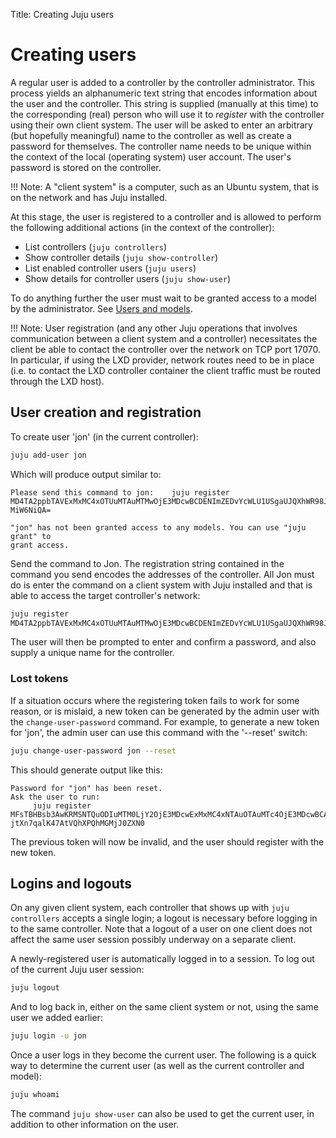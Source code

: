 Title: Creating Juju users


# Creating users

A regular user is added to a controller by the controller administrator. This
process yields an alphanumeric text string that encodes information about the
user and the controller. This string is supplied (manually at this time) to the
corresponding (real) person who will use it to *register* with the controller
using their own client system. The user will be asked to enter an arbitrary
(but hopefully meaningful) name to the controller as well as create a password
for themselves. The controller name needs to be unique within the context of
the local (operating system) user account. The user's password is stored on the
controller.

!!! Note: 
    A "client system" is a computer, such as an Ubuntu system, that is on
    the network and has Juju installed.

At this stage, the user is registered to a controller and is allowed to perform
the following additional actions (in the context of the controller):

 - List controllers (`juju controllers`)
 - Show controller details (`juju show-controller`)
 - List enabled controller users (`juju users`)
 - Show details for controller users (`juju show-user`)

To do anything further the user must wait to be granted access to a model by
the administrator. See [Users and models](./users-models.html).

!!! Note: 
    User registration (and any other Juju operations that involves
    communication between a client system and a controller) necessitates the client
    be able to contact the controller over the network on TCP port 17070. In
    particular, if using the LXD provider, network routes need to be in place (i.e.
    to contact the LXD controller container the client traffic must be routed
    through the LXD host).


## User creation and registration

To create user 'jon' (in the current controller):

```bash
juju add-user jon
```

Which will produce output similar to:

```no-highlight
Please send this command to jon:    juju register
MD4TA2ppbTAVExMxMC4xOTUuMTAuMTMwOjE3MDcwBCDENImZEDvYcWLU1USgaUJQXhWR98JNLWcbS0-MiW6NiQA=

"jon" has not been granted access to any models. You can use "juju grant" to
grant access.
```

Send the command to Jon. The registration string contained in the command you
send encodes the addresses of the controller. All Jon must do is enter the
command on a client system with Juju installed and that is able to access the
target controller's network:

```bash
juju register
MD4TA2ppbTAVExMxMC4xOTUuMTAuMTMwOjE3MDcwBCDENImZEDvYcWLU1USgaUJQXhWR98JNLWcbS0-MiW6NiQA=
```

The user will then be prompted to enter and confirm a password, and also supply a unique name for the controller.

### Lost tokens

If a situation occurs where the registering token fails to work for some reason, or is
mislaid, a new token can be generated by the admin user with the `change-user-password` command.
For example, to generate a new token for 'jon', the admin user can use this command with the '--reset' switch:

```bash
juju change-user-password jon --reset
```
This should generate output like this:

```
Password for "jon" has been reset.
Ask the user to run:
     juju register MFsTBHBsb3AwKRMSNTQuODIuMTM0LjY2OjE3MDcwExMxMC4xNTAuOTAuMTc4OjE3MDcwBCAE0XRp7xXV9AMRpK9L89nWn-jtXn7qalK47AtVQhXPQhMGMjJ0ZXN0
``` 

The previous token will now be invalid, and the user should register with
the new token.

## Logins and logouts

On any given client system, each controller that shows up with 
`juju controllers` accepts a single login; a logout is necessary before
logging in to the same controller. Note that a logout of a user on one client
does not affect the same user session possibly underway on a separate client.

A newly-registered user is automatically logged in to a session. To log out of
the current Juju user session:

```bash
juju logout
```

And to log back in, either on the same client system or not, using the same
user we added earlier:

```bash
juju login -u jon
```

Once a user logs in they become the current user. The following is a quick way
to determine the current user (as well as the current controller and model):

```bash
juju whoami
```

The command `juju show-user` can also be used to get the current user, in
addition to other information on the user.


